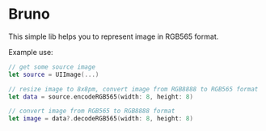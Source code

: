 # Bruno

This simple lib helps you to represent image in RGB565 format.

Example use:

```swift
// get some source image
let source = UIImage(...)

// resize image to 8x8pm, convert image from RGB8888 to RGB565 format
let data = source.encodeRGB565(width: 8, height: 8)

// convert image from RGB565 to RGB8888 format
let image = data?.decodeRGB565(width: 8, height: 8)
```
